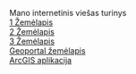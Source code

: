 Mano internetinis viešas turinys <br/>
[1 Žemėlapis](https://zygisregeo.github.io/1_praktinis/map_1.html)<br/>
[2 Žemėlapis](https://zygisregeo.github.io/1_praktinis/map_2.html)<br/>
[3 Žemėlapis](https://zygisregeo.github.io/1_praktinis/map_3.html)<br/>
[Geoportal žemėlapis](https://zygisregeo.github.io/2_praktinis/zhemelapyzas.html)<br/>
[ArcGIS aplikacija](https://zygisregeo.github.io/3_praktinis/appsas.html)<br/>